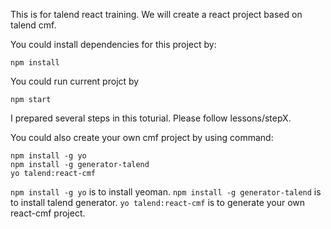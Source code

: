This is for talend react training.
We will create a react project based on talend cmf.

You could install dependencies for this project by:
```
npm install
```

You could run current projct by 

```
npm start
```

I prepared several steps in this toturial. Please follow lessons/stepX.

You could also create your own cmf project by using command:
```
npm install -g yo
npm install -g generator-talend
yo talend:react-cmf
```

`npm install -g yo` is to install yeoman.
`npm install -g generator-talend` is to install talend generator.
`yo talend:react-cmf` is to generate your own react-cmf project.